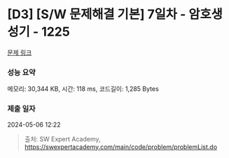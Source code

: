 # [D3] [S/W 문제해결 기본] 7일차 - 암호생성기 - 1225 

[문제 링크](https://swexpertacademy.com/main/code/problem/problemDetail.do?contestProbId=AV14uWl6AF0CFAYD) 

### 성능 요약

메모리: 30,344 KB, 시간: 118 ms, 코드길이: 1,285 Bytes

### 제출 일자

2024-05-06 12:22



> 출처: SW Expert Academy, https://swexpertacademy.com/main/code/problem/problemList.do